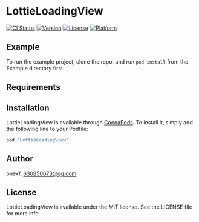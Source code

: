 # LottieLoadingView

[![CI Status](https://img.shields.io/travis/onexf/LottieLoadingView.svg?style=flat)](https://travis-ci.org/onexf/LottieLoadingView)
[![Version](https://img.shields.io/cocoapods/v/LottieLoadingView.svg?style=flat)](https://cocoapods.org/pods/LottieLoadingView)
[![License](https://img.shields.io/cocoapods/l/LottieLoadingView.svg?style=flat)](https://cocoapods.org/pods/LottieLoadingView)
[![Platform](https://img.shields.io/cocoapods/p/LottieLoadingView.svg?style=flat)](https://cocoapods.org/pods/LottieLoadingView)

## Example

To run the example project, clone the repo, and run `pod install` from the Example directory first.

## Requirements

## Installation

LottieLoadingView is available through [CocoaPods](https://cocoapods.org). To install
it, simply add the following line to your Podfile:

```ruby
pod 'LottieLoadingView'
```

## Author

onexf, 630850673@qq.com

## License

LottieLoadingView is available under the MIT license. See the LICENSE file for more info.
